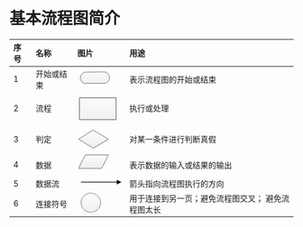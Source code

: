 # 基本流程图简介

| 序号 | 名称 | 图片 | 用途 |
| :--- | :--- | :--- | :--- |
| 1 | 开始或结束 | ![img](../../../.gitbook/assets/image107.jpg) | 表示流程图的开始或结束 |
| 2 | 流程 | ![img](../../../.gitbook/assets/image109.jpg) | 执行或处理 |
| 3 | 判定 | ![img](../../../.gitbook/assets/image110.jpg) | 对某一条件进行判断真假 |
| 4 | 数据 | ![img](../../../.gitbook/assets/image111.jpg) | 表示数据的输入或结果的输出 |
| 5 | 数据流 | ![img](../../../.gitbook/assets/image113.jpg) | 箭头指向流程图执行的方向 |
| 6 | 连接符号 | ![img](../../../.gitbook/assets/image115.jpg) | 用于连接到另一页；避免流程图交叉； 避免流程图太长 |

